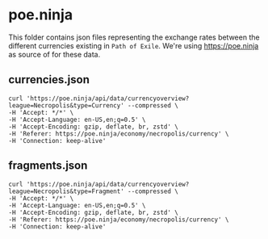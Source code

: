 # poe.ninja

This folder contains json files representing the exchange rates between the different currencies existing in `Path of Exile`.
We're using https://poe.ninja as source of for these data.

## currencies.json

```shell
curl 'https://poe.ninja/api/data/currencyoverview?league=Necropolis&type=Currency' --compressed \
-H 'Accept: */*' \
-H 'Accept-Language: en-US,en;q=0.5' \
-H 'Accept-Encoding: gzip, deflate, br, zstd' \
-H 'Referer: https://poe.ninja/economy/necropolis/currency' \
-H 'Connection: keep-alive'
```

## fragments.json

```shell
curl 'https://poe.ninja/api/data/currencyoverview?league=Necropolis&type=Fragment' --compressed \
-H 'Accept: */*' \
-H 'Accept-Language: en-US,en;q=0.5' \
-H 'Accept-Encoding: gzip, deflate, br, zstd' \
-H 'Referer: https://poe.ninja/economy/necropolis/currency' \
-H 'Connection: keep-alive'
```
